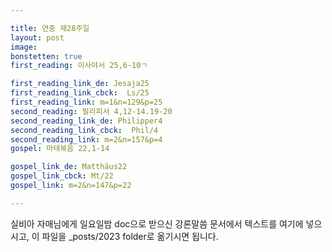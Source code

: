 ```yaml
---

title: 연중 제28주일
layout: post 
image: 
bonstetten: true
first_reading: 이사야서 25,6-10ㄱ

first_reading_link_de: Jesaja25
first_reading_link_cbck:  Ls/25
first_reading_link: m=1&n=129&p=25
second_reading: 필리피서 4,12-14.19-20
second_reading_link_de: Philipper4
second_reading_link_cbck:  Phil/4
second_reading_link: m=2&n=157&p=4
gospel: 마태복음 22,1-14

gospel_link_de: Matthäus22
gospel_link_cbck: Mt/22
gospel_link: m=2&n=147&p=22

---
```



실비아 자매님에게 일요일밤 doc으로 받으신
강론말씀 문서에서
텍스트를 여기에 넣으시고,
이 파일을 _posts/2023 folder로 옮기시면 됩니다.
